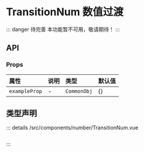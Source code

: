 # TransitionNum 数值过渡  <Badge class="title-badge" type="danger" text="wait" />


::: danger 待完善
本功能暂不可用，敬请期待！
:::




## API 
### Props

|属性|说明|类型|默认值|
|:---|:---|:---|:---|
|`exampleProp`|-|`CommonObj`|{}|



## 类型声明
::: details
/src/components/number/TransitionNum.vue


``` ts


```

:::  



